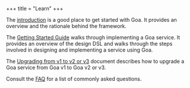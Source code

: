 +++
title = "Learn"
+++

The <a href="introduction">introduction</a> is a good place to get started with
Goa. It provides an overview and the rationale behind the framework.

The <a href="getting-started">Getting Started Guide</a> walks through
implementing a Goa service. It provides an overview of the design DSL and walks
through the steps involved in designing and implementing a service using Goa.

The <a href="upgrading">Upgrading from v1 to v2 or v3</a> document describes how
to upgrade a Goa service from Goa v1 to Goa v2 or v3.

Consult the <a href="faq">FAQ</a> for a list of commonly asked questions.